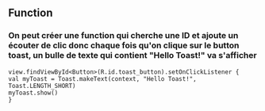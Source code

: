 ## Function

### On peut créer une function qui cherche une ID et ajoute un écouter de clic donc chaque fois qu'on clique sur le button toast, un bulle de texte qui contient "Hello Toast!" va s'afficher

    view.findViewById<Button>(R.id.toast_button).setOnClickListener {
    val myToast = Toast.makeText(context, "Hello Toast!", Toast.LENGTH_SHORT)
    myToast.show()
    }

